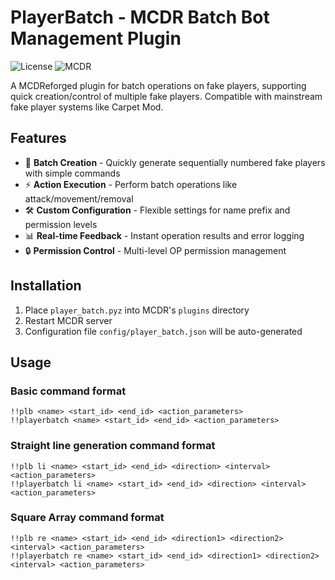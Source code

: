# PlayerBatch - MCDR Batch Bot Management Plugin

![License](https://img.shields.io/badge/License-GPLv3-blue)
![MCDR](https://img.shields.io/badge/MCDR-2.1.0%2B-blue)

A MCDReforged plugin for batch operations on fake players, supporting quick creation/control of multiple fake players. Compatible with mainstream fake player systems like Carpet Mod.

## Features

- 🚀 **Batch Creation** - Quickly generate sequentially numbered fake players with simple commands
- ⚡ **Action Execution** - Perform batch operations like attack/movement/removal
- 🛠️ **Custom Configuration** - Flexible settings for name prefix and permission levels
- 📊 **Real-time Feedback** - Instant operation results and error logging
- 🔒 **Permission Control** - Multi-level OP permission management

## Installation

1. Place `player_batch.pyz` into MCDR's `plugins` directory
2. Restart MCDR server
3. Configuration file `config/player_batch.json` will be auto-generated

## Usage

### Basic command format
```text
!!plb <name> <start_id> <end_id> <action_parameters>
!!playerbatch <name> <start_id> <end_id> <action_parameters>
```

### Straight line generation command format
```text
!!plb li <name> <start_id> <end_id> <direction> <interval> <action_parameters>
!!playerbatch li <name> <start_id> <end_id> <direction> <interval> <action_parameters>
```

### Square Array command format
```text
!!plb re <name> <start_id> <end_id> <direction1> <direction2> <interval> <action_parameters>
!!playerbatch re <name> <start_id> <end_id> <direction1> <direction2> <interval> <action_parameters>